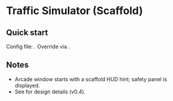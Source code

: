 # Traffic Simulator (Scaffold)

## Quick start




Config file: . Override via .

## Notes
- Arcade window starts with a scaffold HUD hint; safety panel is displayed.
- See  for design details (v0.4).

